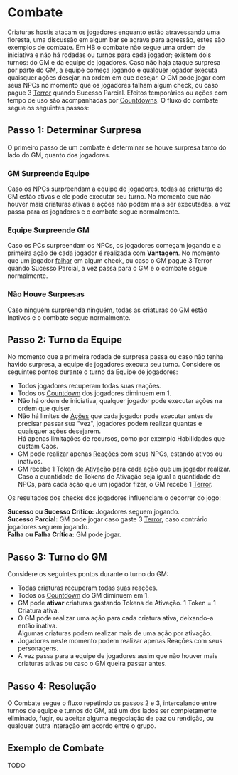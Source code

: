 # Combate

Criaturas hostis atacam os jogadores enquanto estão atravessando uma floresta, uma discussão em algum bar se agrava para agressão, estes são exemplos de combate. Em HB o combate não segue uma ordem de iniciativa e não há rodadas ou turnos para cada jogador; existem dois turnos: do GM e da equipe de jogadores. Caso não haja ataque surpresa por parte do GM, a equipe começa jogando e qualquer jogador executa quaisquer ações desejar, na ordem em que desejar. O GM pode jogar com seus NPCs no momento que os jogadores falham algum check, ou caso pague 3 [Terror](./resources.md#terror) quando Sucesso Parcial. Efeitos temporários ou ações com tempo de uso são acompanhadas por [Countdowns](./countdown.md). O fluxo do combate segue os seguintes passos:

## Passo 1: Determinar Surpresa
O primeiro passo de um combate é determinar se houve surpresa tanto do lado do GM, quanto dos jogadores.

### GM Surpreende Equipe
Caso os NPCs surpreendam a equipe de jogadores, todas as criaturas do GM estão ativas e ele pode executar seu turno. No momento que não houver mais criaturas ativas e ações não podem mais ser executadas, a vez passa para os jogadores e o combate segue normalmente.  

### Equipe Surpreende GM
Caso os PCs surpreendam os NPCs, os jogadores começam jogando e a primeira ação de cada jogador é realizada com **Vantagem**. No momento que um jogador <ins>falhar</ins> em algum check, ou caso o GM pague 3 Terror quando Sucesso Parcial, a vez passa para o GM e o combate segue normalmente.  

### Não Houve Surpresas
Caso ninguém surpreenda ninguém, todas as criaturas do GM estão Inativos e o combate segue normalmente.

## Passo 2: Turno da Equipe
No momento que a primeira rodada de surpresa passa ou caso não tenha havido surpresa, a equipe de jogadores executa seu turno. Considere os seguintes pontos durante o turno da Equipe de jogadores:

- Todos jogadores recuperam todas suas reações.
- Todos os [Countdown](./countdown.md#countdown-turno) dos jogadores diminuem em 1.
- Não há ordem de iniciativa, qualquer jogador pode executar ações na ordem que quiser.
- Não há limites de [Ações](./actions.md) que cada jogador pode executar antes de precisar passar sua "vez", jogadores podem realizar quantas e quaisquer ações desejarem.  
  Há apenas limitações de recursos, como por exemplo Habilidades que custam Caos.  
- GM pode realizar apenas [Reações](./actions.md#reações) com seus NPCs, estando ativos ou inativos.
- GM recebe 1 [Token de Ativação](./resources.md#token-de-ativação) para cada ação que um jogador realizar. Caso a quantidade de Tokens de Ativação seja igual a quantidade de NPCs, para cada ação que um jogador fizer, o GM recebe 1 [Terror](./resources.md#terror).

Os resultados dos checks dos jogadores influenciam o decorrer do jogo:

**Sucesso ou Sucesso Crítico:** Jogadores seguem jogando.   
**Sucesso Parcial:** GM pode jogar caso gaste 3 [Terror](./resources.md#terror), caso contrário jogadores seguem jogando.  
**Falha ou Falha Crítica:** GM pode jogar.  

## Passo 3: Turno do GM
Considere os seguintes pontos durante o turno do GM:

- Todas criaturas recuperam todas suas reações.
- Todos os [Countdown](./countdown.md#countdown-turno) do GM diminuem em 1.
- GM pode **ativar** criaturas gastando Tokens de Ativação. 1 Token = 1 Criatura ativa.
- O GM pode realizar uma ação para cada criatura ativa, deixando-a então inativa.  
  Algumas criaturas podem realizar mais de uma ação por ativação.
- Jogadores neste momento podem realizar apenas Reações com seus personagens.
- A vez passa para a equipe de jogadores assim que não houver mais criaturas ativas ou caso o GM queira passar antes.

## Passo 4: Resolução
O Combate segue o fluxo repetindo os passos 2 e 3, intercalando entre turnos de equipe e turnos do GM, até um dos lados ser completamente eliminado, fugir, ou aceitar alguma negociação de paz ou rendição, ou qualquer outra interação em acordo entre o grupo.

## Exemplo de Combate
TODO
<!-- _O personagem de Remella, Beck, e seu aliado, Mari'Jonna, estão andando por uma nave abandonada quando ao abrir uma porta, se deparam com três criaturas hostis. Como ninguém foi surpreendido, o combate começa normalmente. Todas as três criaturas do GM estão inativas._

_**Turno dos Jogadores:** Beck ataca com seu arco uma das criaturas. Remella faz um check de Controle e tira 6 em um d6, resultando em Sucesso. Remella então rola os dados de dano e o GM compara com os Limites de Dano da criatura para definir quantas Feridas deverá marcar. O GM ativa uma de suas criaturas. Como o resultado do ataque foi Sucesso a vez continua com os jogadores._

_Mari'Jonna decide agir agora, se movendo até a criatura que Beck atacou e realiza um ataque com suas garras. Antes do jogador realizar o check o GM anuncia que a criatura irá usar sua reação de esquivar. Mari'Jonna tira Sucesso Parcial no check enquanto o GM tira Sucesso. A criatura do GM consegue esquivar sem receber dano algum. O GM ativa sua outra criatura. Como o ataque do jogador foi Sucesso Parcial, a vez continua com os jogadores._

_Mari'Jonna pede para agir novamente e Remella concede. Mari'Jonna resolve atacar e falha, assim passando a vez para o GM._

_**Turno do GM:** Com todas as criaturas ativas o GM decide que todas irão mover e atacar Mari'Jonna, que anuncia que tentará esquivar do primeiro ataque. A primeira criatura tira Sucesso e Mari'Jonna falha, recebendo assim o dano. A segunda e terceira criaturas também têm Sucesso e causam dano em Mari'Jonna. Como o GM não possui mais criaturas ativas para jogar, a vez passa para os jogadores._

_**Jogadores:** Mari'Jonna decide agir primeiro atacando a criatura com menos vida. O ataque tem resultado Sucesso Crítico e o dano causado é suficiente para matar a criatura. O GM ativa uma de suas criaturas ainda viva e a vez continua com os jogadores._

_Remella decide agir e faz Beck usar uma de suas habilidades que atinge múltiplos alvos. Remella tira um Sucesso Crítico e causa dano suficiente para matar as duas criaturas restantes._

_**Fim do Combate:** Como não há mais inimigos na cena, o combate acaba e o jogo volta para exploração._ -->